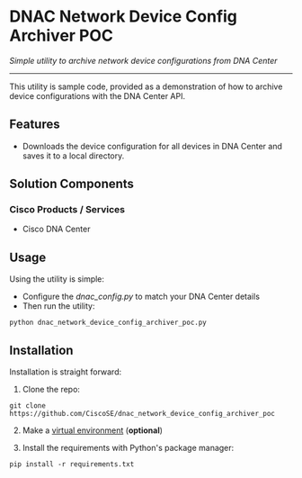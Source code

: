 # DNAC Network Device Config Archiver POC

_Simple utility to archive network device configurations from DNA Center_

---

This utility is sample code, provided as a demonstration of how to archive device configurations with the DNA Center API.


## Features

* Downloads the device configuration for all devices in DNA Center and saves it to a local directory.


## Solution Components

### Cisco Products / Services

* Cisco DNA Center


## Usage

Using the utility is simple:
* Configure the *dnac_config.py* to match your DNA Center details
* Then run the utility:
```
python dnac_network_device_config_archiver_poc.py
```


## Installation

Installation is straight forward:  

1. Clone the repo:
```
git clone https://github.com/CiscoSE/dnac_network_device_config_archiver_poc
```

2. Make a [virtual environment](https://packaging.python.org/guides/installing-using-pip-and-virtual-environments/) (**optional**)  

3. Install the requirements with Python's package manager:
```
pip install -r requirements.txt
```